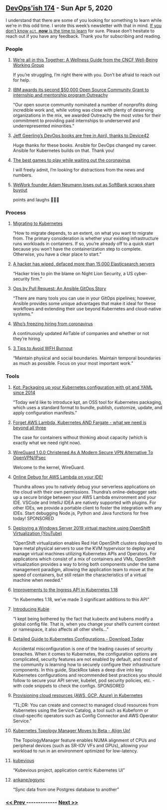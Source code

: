 ## [DevOps'ish 174](https://devopsish.com/174) - Sun Apr 5, 2020

I understand that there are some of you looking for something to learn while we’re in this odd time. I wrote this week’s newsletter with that in mind. <a href="https://youtu.be/K5qI9bTG9Ik">If you don’t know <code>git</code>, <strong>now</strong> is the time to learn</a> for sure. Please don’t hesitate to reach out if you have any feedback. Thank you for subscribing and reading.

### People

1. [We’re all in this Together: A Wellness Guide from the CNCF Well-Being Working Group](https://www.cncf.io/blog/2020/04/03/were-all-in-this-together-a-wellness-guide-from-the-cncf-well-being-working-group/)

    If you’re struggling, I’m right there with you. Don’t be afraid to reach out for help.
1. [IBM awards its second $50,000 Open Source Community Grant to internship and mentorship program Outreachy](https://devops.com/ibm-awards-its-second-50000-open-source-community-grant-to-internship-and-mentorship-program-outreachy/)

    “Our open source community nominated a number of nonprofits doing incredible work and, while voting was close with plenty of deserving organizations in the mix, we awarded Outreachy the most votes for their commitment to providing paid internships to underserved and underrepresented minorities.”
1. [Jeff Geerling’s DevOps books are free in April, thanks to Device42](https://www.jeffgeerling.com/blog/2020/my-devops-books-are-free-april-thanks-device42)

    Huge thanks for these books. Ansible for DevOps changed my career. Ansible for Kubernetes builds on that. Thank you!
1. [The best games to play while waiting out the coronavirus](https://www.washingtonpost.com/video-games/2020/04/03/best-video-games-modern-nintendo-playstation-xbox-pc/?utm_source=reddit.com)

    I will freely admit, I’m looking for distractions from the news and numbers.
1. [WeWork founder Adam Neumann loses out as SoftBank scraps share buyout](https://www.cnn.com/2020/04/02/tech/wework-softbank-bailout/index.html)

    points and laughs 🤣🤣🤣
### Process

1. [Migrating to Kubernetes](https://blog.sensu.io/migrating-to-kubernetes)

    “How to migrate depends, to an extent, on what you want to migrate from. The primary consideration is whether your existing infrastructure runs workloads in containers. If so, you’re already off to a quick start because you won’t have the containerization step to complete. Otherwise, you have a clear place to start.”
1. [A hacker has wiped, defaced more than 15,000 Elasticsearch servers](https://www.zdnet.com/article/a-hacker-has-wiped-defaced-more-than-15000-elasticsearch-servers/)

    “Hacker tries to pin the blame on Night Lion Security, a US cyber-security firm.”
1. [Ops by Pull Request: An Ansible GitOps Story](https://www.ansible.com/blog/ops-by-pull-request-an-ansible-gitops-story)

    “There are many tools you can use in your GitOps pipelines; however, Ansible provides some unique advantages that make it ideal for these workflows and extending their use beyond Kubernetes and cloud-native systems.”
1. [Who’s freezing hiring from coronavirus](https://candor.co/hiring-freezes/)

    A continuously updated AirTable of companies and whether or not they’re hiring.
1. [3 Tips to Avoid WFH Burnout](https://hbr.org/2020/04/3-tips-to-avoid-wfh-burnout)

    “Maintain physical and social boundaries. Maintain temporal boundaries as much as possible. Focus on your most important work.”
### Tools

1. [Kpt: Packaging up your Kubernetes configuration with git and YAML since 2014](https://opensource.googleblog.com/2020/03/kpt-packaging-up-your-kubernetes.html)

    “Today we’d like to introduce kpt, an OSS tool for Kubernetes packaging, which uses a standard format to bundle, publish, customize, update, and apply configuration manifests.”
1. [Forget AWS Lambda, Kubernetes AND Fargate - what we need is beyond all three](https://diginomica.com/forget-aws-lambda-kubernetes-fargate-need-beyond)

    The case for containers without thinking about capacity (which is exactly what we need right now).
1. [WireGuard 1.0.0 Christened As A Modern Secure VPN Alternative To OpenVPN/IPsec](https://www.phoronix.com/scan.php?page=news_item&px=WireGuard-1.0.0-Released)

    Welcome to the kernel, WireGuard.
1. [Online Debug for AWS Lambda on your IDE!](https://devopsi.sh/aws-lambda-97890)

    Thundra allows you to natively debug your serverless applications on the cloud with their own permissions. Thundra’s online-debugger sets up a secure bridge between your AWS Lambda environment and your IDE. VSCode and IntelliJ IDEA are natively supported with plugins. For other IDEs, we provide a portable client to foster the integration with any IDEs. Start debugging Node.js, Python and Java functions for free today! SPONSORED
1. [Deploying a Windows Server 2019 virtual machine using OpenShift Virtualization (YouTube)](https://youtu.be/Kx110kqoHo0)

    “OpenShift virtualization enables Red Hat OpenShift clusters deployed to bare metal physical servers to use the KVM hypervisor to deploy and manage virtual machines utilizing Kubernetes APIs and Operators. For applications which consist of a mix of containers and VMs, OpenShift virtualization provides a way to bring both components under the same management paradigm, allowing the application team to move at the speed of containers, but still retain the characteristics of a virtual machine when needed.”
1. [Improvements to the Ingress API in Kubernetes 1.18](https://kubernetes.io/blog/2020/04/02/improvements-to-the-ingress-api-in-kubernetes-1.18/)

    “In Kubernetes 1.18, we’ve made 3 significant additions to this API”
1. [Introducing Kubie](https://blog.sbstp.ca/introducing-kubie/)

    “I kept being bothered by the fact that kubectx and kubens modify a global config file. That is, when you change your shell’s current context or namespace, it also affects all other shells…”
1. [Detailed Guide to Kubernetes Configurations - Download Today](https://devopsi.sh/guide-kubernetes-c346e)

    Accidental misconfiguration is one of the leading causes of security breaches. When it comes to Kubernetes, the configuration options are complicated, security features are not enabled by default, and most of the community is learning how to securely configure their infrastructure components. In this guide, StackRox takes a deep dive into key Kubernetes configurations and recommended best practices you should follow to secure your API server, kubelet, pod security policies, etc. - with code snippets to check the configs. SPONSORED
1. [Provisioning cloud resources (AWS, GCP, Azure) in Kubernetes](https://learnk8s.io/cloud-resources-kubernetes)

    “TL;DR: You can create and connect to managed cloud resources from Kubernetes using the Service Catalog, a tool such as Kubeform or cloud-specific operators such as Config Connector and AWS Operator Service.”
1. [Kubernetes Topology Manager Moves to Beta - Align Up!](https://kubernetes.io/blog/2020/04/01/kubernetes-1-18-feature-topoloy-manager-beta/)

    The TopologyManager feature enables NUMA alignment of CPUs and peripheral devices (such as SR-IOV VFs and GPUs), allowing your workload to run in an environment optimized for low-latency.
1. [kubevious](https://github.com/kubevious/kubevious)

    “Kubevious project, application centric Kubernetes UI”
1. [ankane/pgsync](https://github.com/ankane/pgsync)

    “Sync data from one Postgres database to another”

### [ << Prev ](sreweekly-173.md) ------------- [ Next >> ](sreweekly-175.md)